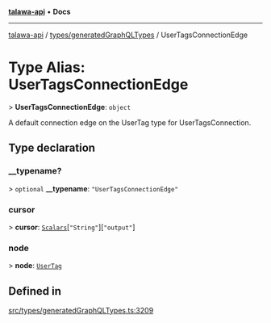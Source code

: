 [**talawa-api**](../../../README.md) • **Docs**

***

[talawa-api](../../../modules.md) / [types/generatedGraphQLTypes](../README.md) / UserTagsConnectionEdge

# Type Alias: UserTagsConnectionEdge

\> **UserTagsConnectionEdge**: `object`

A default connection edge on the UserTag type for UserTagsConnection.

## Type declaration

### \_\_typename?

\> `optional` **\_\_typename**: `"UserTagsConnectionEdge"`

### cursor

\> **cursor**: [`Scalars`](Scalars.md)\[`"String"`\]\[`"output"`\]

### node

\> **node**: [`UserTag`](UserTag.md)

## Defined in

[src/types/generatedGraphQLTypes.ts:3209](https://github.com/PalisadoesFoundation/talawa-api/blob/92443bb6a5ff3ed66457149a509401986a82e570/src/types/generatedGraphQLTypes.ts#L3209)
